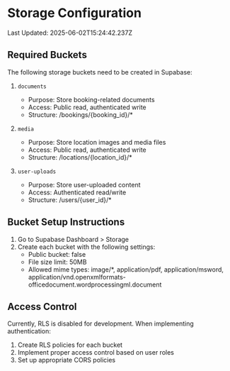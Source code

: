 # Storage Configuration

Last Updated: 2025-06-02T15:24:42.237Z

## Required Buckets

The following storage buckets need to be created in Supabase:

1. `documents`
   - Purpose: Store booking-related documents
   - Access: Public read, authenticated write
   - Structure: /bookings/{booking_id}/*

2. `media`
   - Purpose: Store location images and media files
   - Access: Public read, authenticated write
   - Structure: /locations/{location_id}/*

3. `user-uploads`
   - Purpose: Store user-uploaded content
   - Access: Authenticated read/write
   - Structure: /users/{user_id}/*

## Bucket Setup Instructions

1. Go to Supabase Dashboard > Storage
2. Create each bucket with the following settings:
   - Public bucket: false
   - File size limit: 50MB
   - Allowed mime types: image/*, application/pdf, application/msword, application/vnd.openxmlformats-officedocument.wordprocessingml.document

## Access Control

Currently, RLS is disabled for development. When implementing authentication:

1. Create RLS policies for each bucket
2. Implement proper access control based on user roles
3. Set up appropriate CORS policies
